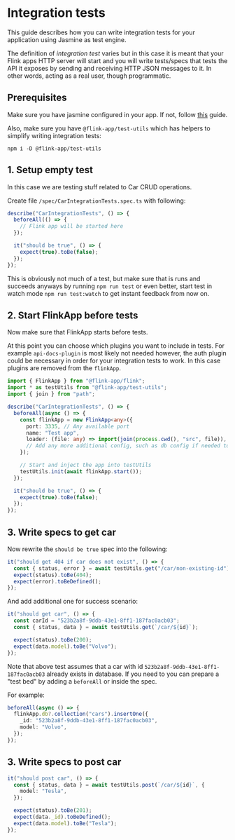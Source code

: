 # Integration tests

This guide describes how you can write integration tests for your application using Jasmine as test engine.

The definition of _integration test_ varies but in this case it is meant that your Flink apps HTTP server will start
and you will write tests/specs that tests the API it exposes by sending and receiving HTTP JSON messages to it. In other words, acting as a real user, though programmatic.

## Prerequisites

Make sure you have jasmine configured in your app. If not, follow [this](./configuring-jasmine) guide.

Also, make sure you have `@flink-app/test-utils` which has helpers to simplify writing integration tests:

```
npm i -D @flink-app/test-utils
```

## 1. Setup empty test

In this case we are testing stuff related to Car CRUD operations.

Create file `/spec/CarIntegrationTests.spec.ts` with following:

```typescript
describe("CarIntegrationTests", () => {
  beforeAll(() => {
    // Flink app will be started here
  });

  it("should be true", () => {
    expect(true).toBe(false);
  });
});
```

This is obviously not much of a test, but make sure that is runs and succeeds anyways by running `npm run test` or even better, start test in watch mode `npm run test:watch` to get instant feedback from now on.

## 2. Start FlinkApp before tests

Now make sure that FlinkApp starts before tests.

At this point you can choose which plugins you want to include in tests. For example `api-docs-plugin` is most likely not needed
however, the auth plugin could be necessary in order for your integration tests to work. In this case plugins are removed from the `flinkApp`.

```typescript
import { FlinkApp } from "@flink-app/flink";
import * as testUtils from "@flink-app/test-utils";
import { join } from "path";

describe("CarIntegrationTests", () => {
  beforeAll(async () => {
    const flinkApp = new FlinkApp<any>({
      port: 3335, // Any available port
      name: "Test app",
      loader: (file: any) => import(join(process.cwd(), "src", file)), // Note process.cwd()
      // Add any more additional config, such as db config if needed to
    });

    // Start and inject the app into testUtils
    testUtils.init(await flinkApp.start());
  });

  it("should be true", () => {
    expect(true).toBe(false);
  });
});
```

## 3. Write specs to get car

Now rewrite the `should be true` spec into the following:

```typescript
it("should get 404 if car does not exist", () => {
  const { status, error } = await testUtils.get("/car/non-existing-id");
  expect(status).toBe(404);
  expect(error).toBeDefined();
});
```

And add additional one for success scenario:

```typescript
it("should get car", () => {
  const carId = "523b2a8f-9ddb-43e1-8ff1-187fac0acb03";
  const { status, data } = await testUtils.get(`/car/${id}`);

  expect(status).toBe(200);
  expect(data.model).toBe("Volvo");
});
```

Note that above test assumes that a car with id `523b2a8f-9ddb-43e1-8ff1-187fac0acb03` already exists in database.
If you need to you can prepare a "test bed" by adding a `beforeAll` or inside the spec.

For example:

```typescript
beforeAll(async () => {
  flinkApp.db?.collection("cars").insertOne({
    _id: "523b2a8f-9ddb-43e1-8ff1-187fac0acb03",
    model: "Volvo",
  });
});
```

## 3. Write specs to post car

```typescript
it("should post car", () => {
  const { status, data } = await testUtils.post(`/car/${id}`, {
    model: "Tesla",
  });

  expect(status).toBe(201);
  expect(data._id).toBeDefined();
  expect(data.model).toBe("Tesla");
});
```

